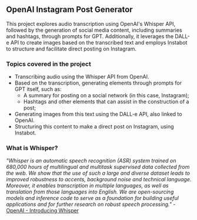## OpenAI Instagram Post Generator

This project explores audio transcription using OpenAI's Whisper API, followed by the generation of social media content, including summaries and hashtags, through prompts for GPT. Additionally, it leverages the DALL-e API to create images based on the transcribed text and employs Instabot to structure and facilitate direct posting on Instagram.

### Topics covered in the project

- Transcribing audio using the Whisper API from OpenAI.
- Based on the transcription, generating elements through prompts for GPT itself, such as:
  - A summary for posting on a social network (in this case, Instagram);
  - Hashtags and other elements that can assist in the construction of a post;
- Generating images from this text using the DALL-e API, also linked to OpenAI.
- Structuring this content to make a direct post on Instagram, using Instabot.

### What is Whisper?

_"Whisper is an automatic speech recognition (ASR) system trained on 680,000 hours of multilingual and multitask supervised data collected from the web. We show that the use of such a large and diverse dataset leads to improved robustness to accents, background noise and technical language. Moreover, it enables transcription in multiple languages, as well as translation from those languages into English. We are open-sourcing models and inference code to serve as a foundation for building useful applications and for further research on robust speech processing."_ - [OpenAI - Introducing Whisper](https://openai.com/research/whisper)
